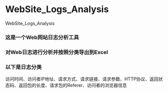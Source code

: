 # WebSite_Logs_Analysis
WebSite_Logs_Analysis

### 这是一个Web网站日志分析工具
### 对Web日志进行分析并按照分类导出到Excel
### 以下是日志分类
访问时间、访问者IP地址、请求方式、请求链接、请求参数、HTTP协议、返回状态码、返回包的长度、请求包的Referer、访问者的浏览器信息
